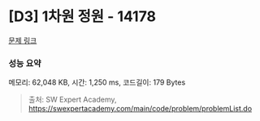 # [D3] 1차원 정원 - 14178 

[문제 링크](https://swexpertacademy.com/main/code/problem/problemDetail.do?contestProbId=AX_N3oSqcyUDFARi) 

### 성능 요약

메모리: 62,048 KB, 시간: 1,250 ms, 코드길이: 179 Bytes



> 출처: SW Expert Academy, https://swexpertacademy.com/main/code/problem/problemList.do